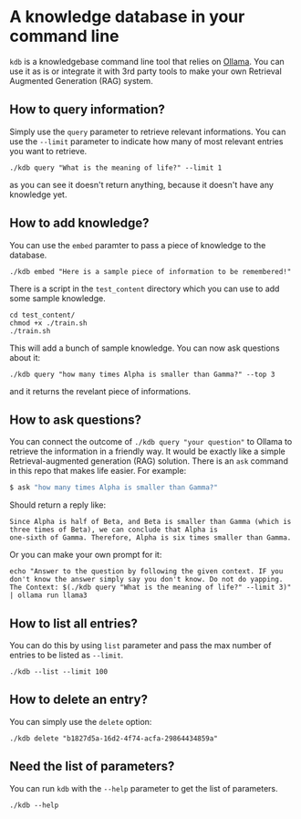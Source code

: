 # A knowledge database in your command line
`kdb` is a knowledgebase command line tool that relies on [Ollama](https://github.com/ollama/ollama). You can use it as is or integrate it with 3rd party tools to make your own Retrieval Augmented Generation (RAG) system.

## How to query information?
Simply use the `query` parameter to retrieve relevant informations. You can use the `--limit` parameter to indicate how many of most relevant entries you want to retrieve.
```
./kdb query "What is the meaning of life?" --limit 1
```
as you can see it doesn't return anything, because it doesn't have any knowledge yet.


## How to add knowledge?
You can use the `embed` paramter to pass a piece of knowledge to the database.
```
./kdb embed "Here is a sample piece of information to be remembered!"
```
There is a script in the `test_content` directory which you can use to add some sample knowledge.
```
cd test_content/
chmod +x ./train.sh
./train.sh
```

This will add a bunch of sample knowledge. You can now ask questions about it:
```
./kdb query "how many times Alpha is smaller than Gamma?" --top 3
```
and it returns the revelant piece of informations.

## How to ask questions?
You can connect the outcome of `./kdb query "your question"` to Ollama to retrieve the information in a friendly way. It would be exactly like a simple Retrieval-augmented generation (RAG) solution. There is an `ask` command in this repo that makes life easier. For example:
```bash
$ ask "how many times Alpha is smaller than Gamma?"
```
Should return a reply like:
```
Since Alpha is half of Beta, and Beta is smaller than Gamma (which is three times of Beta), we can conclude that Alpha is
one-sixth of Gamma. Therefore, Alpha is six times smaller than Gamma.
```
Or you can make your own prompt for it:
```
echo "Answer to the question by following the given context. IF you don't know the answer simply say you don't know. Do not do yapping. The Context: $(./kdb query "What is the meaning of life?" --limit 3)" | ollama run llama3
```

## How to list all entries?
You can do this by using `list` parameter and pass the max number of entries to be listed as `--limit`.
```
./kdb --list --limit 100
```

## How to delete an entry?
You can simply use the `delete` option:
```
./kdb delete "b1827d5a-16d2-4f74-acfa-29864434859a"
```

## Need the list of parameters?
You can run `kdb` with the `--help` parameter to get the list of parameters.
```
./kdb --help
```
